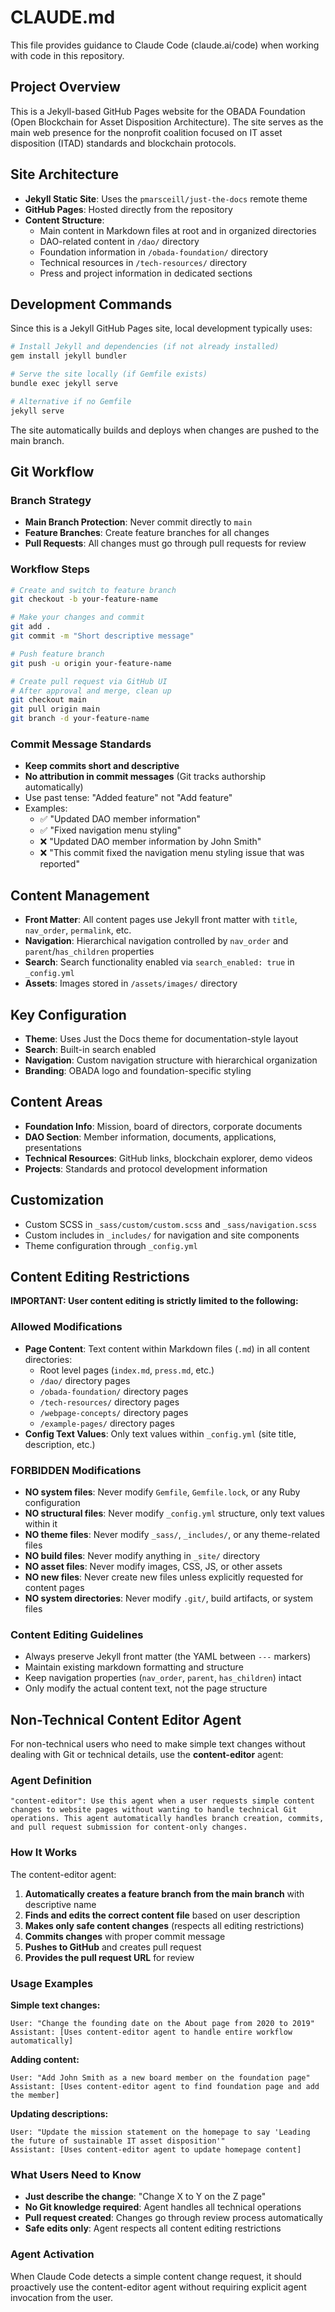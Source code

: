 # CLAUDE.md

This file provides guidance to Claude Code (claude.ai/code) when working with code in this repository.

## Project Overview

This is a Jekyll-based GitHub Pages website for the OBADA Foundation (Open Blockchain for Asset Disposition Architecture). The site serves as the main web presence for the nonprofit coalition focused on IT asset disposition (ITAD) standards and blockchain protocols.

## Site Architecture

- **Jekyll Static Site**: Uses the `pmarsceill/just-the-docs` remote theme
- **GitHub Pages**: Hosted directly from the repository
- **Content Structure**: 
  - Main content in Markdown files at root and in organized directories
  - DAO-related content in `/dao/` directory
  - Foundation information in `/obada-foundation/` directory
  - Technical resources in `/tech-resources/` directory
  - Press and project information in dedicated sections

## Development Commands

Since this is a Jekyll GitHub Pages site, local development typically uses:

```bash
# Install Jekyll and dependencies (if not already installed)
gem install jekyll bundler

# Serve the site locally (if Gemfile exists)
bundle exec jekyll serve

# Alternative if no Gemfile
jekyll serve
```

The site automatically builds and deploys when changes are pushed to the main branch.

## Git Workflow

### Branch Strategy
- **Main Branch Protection**: Never commit directly to `main`
- **Feature Branches**: Create feature branches for all changes
- **Pull Requests**: All changes must go through pull requests for review

### Workflow Steps
```bash
# Create and switch to feature branch
git checkout -b your-feature-name

# Make your changes and commit
git add .
git commit -m "Short descriptive message"

# Push feature branch
git push -u origin your-feature-name

# Create pull request via GitHub UI
# After approval and merge, clean up
git checkout main
git pull origin main
git branch -d your-feature-name
```

### Commit Message Standards
- **Keep commits short and descriptive**
- **No attribution in commit messages** (Git tracks authorship automatically)
- Use past tense: "Added feature" not "Add feature"
- Examples:
  - ✅ "Updated DAO member information"
  - ✅ "Fixed navigation menu styling"
  - ❌ "Updated DAO member information by John Smith"
  - ❌ "This commit fixed the navigation menu styling issue that was reported"

## Content Management

- **Front Matter**: All content pages use Jekyll front matter with `title`, `nav_order`, `permalink`, etc.
- **Navigation**: Hierarchical navigation controlled by `nav_order` and `parent`/`has_children` properties
- **Search**: Search functionality enabled via `search_enabled: true` in `_config.yml`
- **Assets**: Images stored in `/assets/images/` directory

## Key Configuration

- **Theme**: Uses Just the Docs theme for documentation-style layout
- **Search**: Built-in search enabled
- **Navigation**: Custom navigation structure with hierarchical organization
- **Branding**: OBADA logo and foundation-specific styling

## Content Areas

- **Foundation Info**: Mission, board of directors, corporate documents
- **DAO Section**: Member information, documents, applications, presentations  
- **Technical Resources**: GitHub links, blockchain explorer, demo videos
- **Projects**: Standards and protocol development information

## Customization

- Custom SCSS in `_sass/custom/custom.scss` and `_sass/navigation.scss`
- Custom includes in `_includes/` for navigation and site components
- Theme configuration through `_config.yml`

## Content Editing Restrictions

**IMPORTANT: User content editing is strictly limited to the following:**

### Allowed Modifications
- **Page Content**: Text content within Markdown files (`.md`) in all content directories:
  - Root level pages (`index.md`, `press.md`, etc.)
  - `/dao/` directory pages
  - `/obada-foundation/` directory pages
  - `/tech-resources/` directory pages
  - `/webpage-concepts/` directory pages
  - `/example-pages/` directory pages
- **Config Text Values**: Only text values within `_config.yml` (site title, description, etc.)

### FORBIDDEN Modifications
- **NO system files**: Never modify `Gemfile`, `Gemfile.lock`, or any Ruby configuration
- **NO structural files**: Never modify `_config.yml` structure, only text values within it
- **NO theme files**: Never modify `_sass/`, `_includes/`, or any theme-related files
- **NO build files**: Never modify anything in `_site/` directory
- **NO asset files**: Never modify images, CSS, JS, or other assets
- **NO new files**: Never create new files unless explicitly requested for content pages
- **NO system directories**: Never modify `.git/`, build artifacts, or system files

### Content Editing Guidelines
- Always preserve Jekyll front matter (the YAML between `---` markers)
- Maintain existing markdown formatting and structure
- Keep navigation properties (`nav_order`, `parent`, `has_children`) intact
- Only modify the actual content text, not the page structure

## Non-Technical Content Editor Agent

For non-technical users who need to make simple text changes without dealing with Git or technical details, use the **content-editor** agent:

### Agent Definition
```
"content-editor": Use this agent when a user requests simple content changes to website pages without wanting to handle technical Git operations. This agent automatically handles branch creation, commits, and pull request submission for content-only changes.
```

### How It Works
The content-editor agent:
1. **Automatically creates a feature branch from the main branch** with descriptive name
2. **Finds and edits the correct content file** based on user description
3. **Makes only safe content changes** (respects all editing restrictions)
4. **Commits changes** with proper commit message
5. **Pushes to GitHub** and creates pull request
6. **Provides the pull request URL** for review

### Usage Examples

**Simple text changes:**
```
User: "Change the founding date on the About page from 2020 to 2019"
Assistant: [Uses content-editor agent to handle entire workflow automatically]
```

**Adding content:**
```
User: "Add John Smith as a new board member on the foundation page"
Assistant: [Uses content-editor agent to find foundation page and add the member]
```

**Updating descriptions:**
```
User: "Update the mission statement on the homepage to say 'Leading the future of sustainable IT asset disposition'"
Assistant: [Uses content-editor agent to update homepage content]
```

### What Users Need to Know
- **Just describe the change**: "Change X to Y on the Z page"
- **No Git knowledge required**: Agent handles all technical operations
- **Pull request created**: Changes go through review process automatically
- **Safe edits only**: Agent respects all content editing restrictions

### Agent Activation
When Claude Code detects a simple content change request, it should proactively use the content-editor agent without requiring explicit agent invocation from the user.